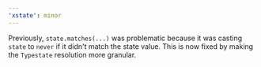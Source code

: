 ```yaml
---
'xstate': minor
---
```


Previously, `state.matches(...)` was problematic because it was casting `state` to `never` if it didn't match the state value. This is now fixed by making the `Typestate` resolution more granular.
